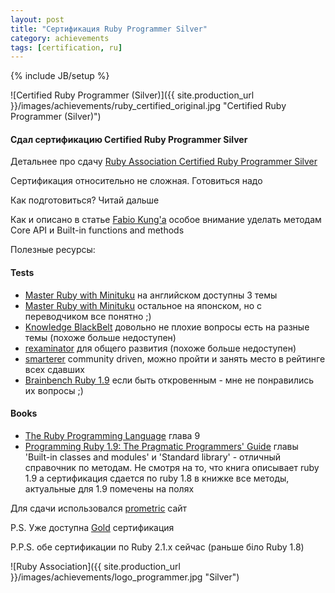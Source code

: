 ```yaml
---
layout: post
title: "Сертификация Ruby Programmer Silver"
category: achievements
tags: [certification, ru]
---
```

{% include JB/setup %}



![Certified Ruby Programmer (Silver)]({{ site.production_url }}/images/achievements/ruby_certified_original.jpg "Certified Ruby Programmer (Silver)")


#### Сдал сертификацию Certified Ruby Programmer Silver

Детальнее про сдачу [Ruby Association Certified Ruby Programmer Silver](http://www.ruby.or.jp/en/certification/examination/)

Сертификация относительно не сложная. Готовиться надо

Как подготовиться? Читай дальше

<!-- more -->

Как и описано в статье [Fabio Kung'а](http://fabiokung.com/2008/08/19/im-a-certified-ruby-programmer-silver/) особое внимание уделать методам Core API и Built-in functions and methods

Полезные ресурсы:

#### Tests
* [Master Ruby with Minituku](http://www.minituku.net/courses/698958345/contents/22902467.html) на английском доступны 3 темы
* [Master Ruby with Minituku](http://www.minituku.net/courses/) остальное на японском, но с переводчиком все понятно ;)
* [Knowledge BlackBelt](http://knowledgeblackbelt.com/QuestionnaireDefDisplay.wwa?questPublicId=01548#!QuestionList/exam=377841) довольно не плохие вопросы есть на разные темы (похоже больше недоступен)
* [rexaminator](http://rexaminator.com) для общего развития (похоже больше недоступен)
* [smarterer](http://smarterer.com/tests/ruby) community driven, можно пройти и занять место в рейтинге всех сдавших
* [Brainbench Ruby 1.9](http://www.brainbench.com/xml/bb/common/testcenter/taketest.xml?testId=2967) если быть откровенным - мне не понравились их вопросы ;)

#### Books
* [The Ruby Programming Language](http://www.amazon.com/Ruby-Programming-Language-David-Flanagan/dp/0596516177/ref=sr_1_1?ie=UTF8&qid=1353969808&sr=8-1&keywords=ruby+programming+language) глава 9
* [Programming Ruby 1.9: The Pragmatic Programmers' Guide](http://www.amazon.com/Programming-Ruby-1-9-Pragmatic-Programmers/dp/1934356085/ref=sr_1_3?ie=UTF8&qid=1353969858&sr=8-3&keywords=ruby+programming+language) главы 'Built-in classes and modules' и 'Standard library' - отличный справочник по методам. Не смотря на то, что книга описывает ruby 1.9 а сертификация сдается по ruby 1.8 в книжке все методы, актуальные для 1.9 помечены на полях

Для сдачи использовался [prometric](https://www.prometric.com/en-us/clients/ruby/Pages/landing.aspx) сайт

P.S. Уже доступна [Gold](http://www.ruby.or.jp/en/certification/examination/) сертификация

P.P.S. обе сертификации по Ruby 2.1.x сейчас (раньше біло Ruby 1.8)

![Ruby Association]({{ site.production_url }}/images/achievements/logo_programmer.jpg "Silver")




